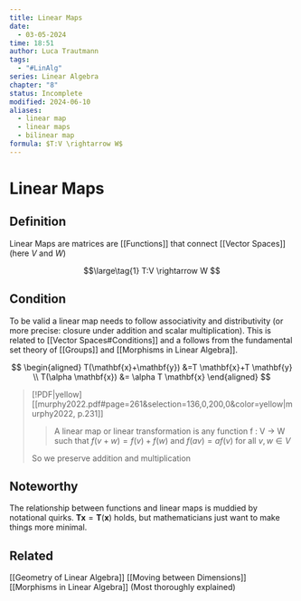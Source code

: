 ```yaml
---
title: Linear Maps
date:
  - 03-05-2024
time: 18:51
author: Luca Trautmann
tags:
  - "#LinAlg"
series: Linear Algebra
chapter: "8"
status: Incomplete
modified: 2024-06-10
aliases:
  - linear map
  - linear maps
  - bilinear map
formula: $T:V \rightarrow W$
---
```

# Linear Maps
## Definition

Linear Maps are matrices are [[Functions]] that connect [[Vector Spaces]] (here $V$ and $W$)

$$\large\tag{1}
T:V \rightarrow W
$$

## Condition
To be valid a linear map needs to follow associativity and distributivity (or more precise: closure under addition and scalar multiplication). This is related to [[Vector Spaces#Conditions]] and a follows from the fundamental set theory of [[Groups]] and [[Morphisms in Linear Algebra]].

$$
\begin{aligned}
 T(\mathbf{x}+\mathbf{y}) &=T \mathbf{x}+T \mathbf{y} \\
 T(\alpha \mathbf{x}) &= \alpha T \mathbf{x} 
\end{aligned}
$$

> [!PDF|yellow] [[murphy2022.pdf#page=261&selection=136,0,200,0&color=yellow|murphy2022, p.231]]
> > A linear map or linear transformation is any function f : V → W such that $f(v + w) = f (v) + f (w)$ and $f (a v) = a f (v)$ for all $v, w ∈ V$
> 
> So we preserve addition and multiplication


## Noteworthy
The relationship between functions and linear maps is muddied by notational quirks. $\mathbf{Tx}=\mathbf{T}(\mathbf{x})$ holds, but mathematicians just want to make things more minimal. 




## Related
[[Geometry of Linear Algebra]] 
[[Moving between Dimensions]]
[[Morphisms in Linear Algebra]] (Most thoroughly explained)
